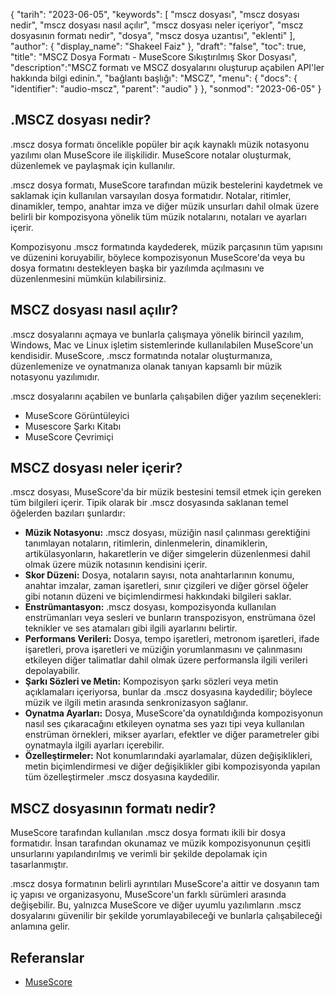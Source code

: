 {
"tarih": "2023-06-05",
  "keywords": [
"mscz dosyası",
"mscz dosyası nedir",
"mscz dosyası nasıl açılır",
"mscz dosyası neler içeriyor",
"mscz dosyasının formatı nedir",
"dosya",
"mscz dosya uzantısı",
"eklenti"
],
  "author": {
"display_name": "Shakeel Faiz"
},
"draft": "false",
"toc": true,
"title": "MSCZ Dosya Formatı - MuseScore Sıkıştırılmış Skor Dosyası",
  "description":"MSCZ formatı ve MSCZ dosyalarını oluşturup açabilen API'ler hakkında bilgi edinin.",
"bağlantı başlığı": "MSCZ",
  "menu": {
    "docs": {
      "identifier": "audio-mscz",
      "parent": "audio"
}
},
"sonmod": "2023-06-05"
}

## .MSCZ dosyası nedir?

.mscz dosya formatı öncelikle popüler bir açık kaynaklı müzik notasyonu yazılımı olan MuseScore ile ilişkilidir. MuseScore notalar oluşturmak, düzenlemek ve paylaşmak için kullanılır.

.mscz dosya formatı, MuseScore tarafından müzik bestelerini kaydetmek ve saklamak için kullanılan varsayılan dosya formatıdır. Notalar, ritimler, dinamikler, tempo, anahtar imza ve diğer müzik unsurları dahil olmak üzere belirli bir kompozisyona yönelik tüm müzik notalarını, notaları ve ayarları içerir.

Kompozisyonu .mscz formatında kaydederek, müzik parçasının tüm yapısını ve düzenini koruyabilir, böylece kompozisyonun MuseScore'da veya bu dosya formatını destekleyen başka bir yazılımda açılmasını ve düzenlenmesini mümkün kılabilirsiniz.

## MSCZ dosyası nasıl açılır?

.mscz dosyalarını açmaya ve bunlarla çalışmaya yönelik birincil yazılım, Windows, Mac ve Linux işletim sistemlerinde kullanılabilen MuseScore'un kendisidir. MuseScore, .mscz formatında notalar oluşturmanıza, düzenlemenize ve oynatmanıza olanak tanıyan kapsamlı bir müzik notasyonu yazılımıdır.

.mscz dosyalarını açabilen ve bunlarla çalışabilen diğer yazılım seçenekleri:

- MuseScore Görüntüleyici
- Musescore Şarkı Kitabı
- MuseScore Çevrimiçi

## MSCZ dosyası neler içerir?

.mscz dosyası, MuseScore'da bir müzik bestesini temsil etmek için gereken tüm bilgileri içerir. Tipik olarak bir .mscz dosyasında saklanan temel öğelerden bazıları şunlardır:

- **Müzik Notasyonu:** .mscz dosyası, müziğin nasıl çalınması gerektiğini tanımlayan notaların, ritimlerin, dinlenmelerin, dinamiklerin, artikülasyonların, hakaretlerin ve diğer simgelerin düzenlenmesi dahil olmak üzere müzik notasının kendisini içerir.
- **Skor Düzeni:** Dosya, notaların sayısı, nota anahtarlarının konumu, anahtar imzalar, zaman işaretleri, sınır çizgileri ve diğer görsel öğeler gibi notanın düzeni ve biçimlendirmesi hakkındaki bilgileri saklar.
- **Enstrümantasyon:** .mscz dosyası, kompozisyonda kullanılan enstrümanları veya sesleri ve bunların transpozisyon, enstrümana özel teknikler ve ses atamaları gibi ilgili ayarlarını belirtir.
- **Performans Verileri:** Dosya, tempo işaretleri, metronom işaretleri, ifade işaretleri, prova işaretleri ve müziğin yorumlanmasını ve çalınmasını etkileyen diğer talimatlar dahil olmak üzere performansla ilgili verileri depolayabilir.
- **Şarkı Sözleri ve Metin:** Kompozisyon şarkı sözleri veya metin açıklamaları içeriyorsa, bunlar da .mscz dosyasına kaydedilir; böylece müzik ve ilgili metin arasında senkronizasyon sağlanır.
- **Oynatma Ayarları:** Dosya, MuseScore'da oynatıldığında kompozisyonun nasıl ses çıkaracağını etkileyen oynatma ses yazı tipi veya kullanılan enstrüman örnekleri, mikser ayarları, efektler ve diğer parametreler gibi oynatmayla ilgili ayarları içerebilir.
- **Özelleştirmeler:** Not konumlarındaki ayarlamalar, düzen değişiklikleri, metin biçimlendirmesi ve diğer değişiklikler gibi kompozisyonda yapılan tüm özelleştirmeler .mscz dosyasına kaydedilir.

## MSCZ dosyasının formatı nedir?

MuseScore tarafından kullanılan .mscz dosya formatı ikili bir dosya formatıdır. İnsan tarafından okunamaz ve müzik kompozisyonunun çeşitli unsurlarını yapılandırılmış ve verimli bir şekilde depolamak için tasarlanmıştır.

.mscz dosya formatının belirli ayrıntıları MuseScore'a aittir ve dosyanın tam iç yapısı ve organizasyonu, MuseScore'un farklı sürümleri arasında değişebilir. Bu, yalnızca MuseScore ve diğer uyumlu yazılımların .mscz dosyalarını güvenilir bir şekilde yorumlayabileceği ve bunlarla çalışabileceği anlamına gelir.

## Referanslar
* [MuseScore](https://en.wikipedia.org/wiki/MuseScore)

